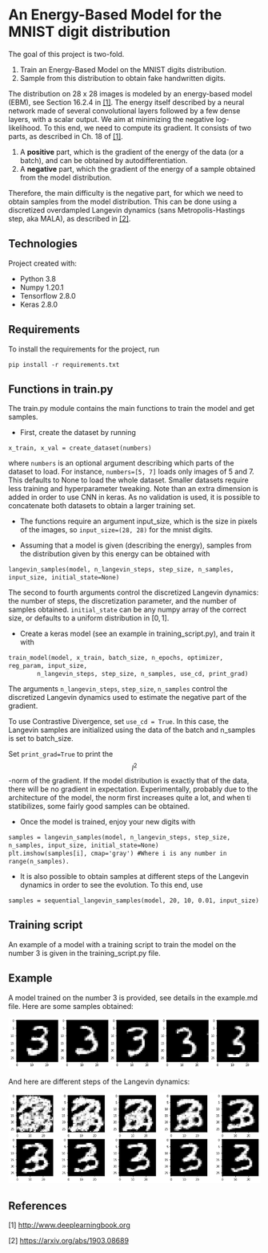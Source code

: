 # An Energy-Based Model for the MNIST digit distribution

The goal of this project is two-fold.

1. Train an Energy-Based Model on the MNIST digits distribution.
2. Sample from this distribution to obtain fake handwritten digits.

The distribution on 28 x 28 images is modeled by an energy-based model (EBM), see Section 16.2.4 in [[1]](#1). The energy itself described by a neural network made of several convolutional layers followed by a few dense layers, with a scalar output. We aim at minimizing the negative log-likelihood. To this end, we need to compute its gradient. It consists of two parts, as described in Ch. 18 of [[1]](#1).

1. A **positive** part, which is the gradient of the energy of the data (or a batch), and can be obtained by autodifferentiation.
2. A **negative** part, which the gradient of the energy of a sample obtained from the model distribution.

Therefore, the main difficulty is the negative part, for which we need to obtain samples from the model distribution. This can be done using a discretized overdampled Langevin dynamics (sans Metropolis-Hastings step, aka MALA), as described in [[2]](#2).

## Technologies

Project created with:
- Python 3.8
- Numpy 1.20.1
- Tensorflow 2.8.0
- Keras 2.8.0

## Requirements

To install the requirements for the project, run
```
pip install -r requirements.txt
```

## Functions in train.py

The train.py module contains the main functions to train the model and get samples.

- First, create the dataset by running

```
x_train, x_val = create_dataset(numbers)
```

where `numbers` is an optional argument describing which parts of the dataset to load. For instance, `numbers=[5, 7]` loads only images of 5 and 7. This defaults to None to load the whole dataset. Smaller datasets require less training and hyperparameter tweaking. Note than an extra dimension is added in order to use CNN in keras. As no validation is used, it is possible to concatenate both datasets to obtain a larger training set.

- The functions require an argument input_size, which is the size in pixels of the images, so `input_size=(28, 28)` for the mnist digits.

- Assuming that a model is given (describing the energy), samples from the distribution given by this energy can be obtained with

```
langevin_samples(model, n_langevin_steps, step_size, n_samples, input_size, initial_state=None)
```

The second to fourth arguments control the discretized Langevin dynamics: the number of steps, the discretization parameter, and the number of samples obtained. `initial_state` can be any numpy array of the correct size, or defaults to a uniform distribution in $[0,1]$.

- Create a keras model (see an example in training_script.py), and train it with

```
train_model(model, x_train, batch_size, n_epochs, optimizer, reg_param, input_size,
        n_langevin_steps, step_size, n_samples, use_cd, print_grad)
```

The arguments `n_langevin_steps`, `step_size`, `n_samples` control the discretized Langevin dynamics used to estimate the negative part of the gradient.

To use Contrastive Divergence, set `use_cd = True`. In this case, the Langevin samples are initialized using the data of the batch and n_samples is set to batch_size.

Set `print_grad=True` to print the $$l^2$$-norm of the gradient. If the model distribution is exactly that of the data, there will be no gradient in expectation. Experimentally, probably due to the architecture of the model, the norm first increases quite a lot, and when ti statibilizes, some fairly good samples can be obtained.

- Once the model is trained, enjoy your new digits with
````
samples = langevin_samples(model, n_langevin_steps, step_size, n_samples, input_size, initial_state=None)
plt.imshow(samples[i], cmap='gray') #Where i is any number in range(n_samples).
````

- It is also possible to obtain samples at different steps of the Langevin dynamics in order to see the evolution. To this end, use
```
samples = sequential_langevin_samples(model, 20, 10, 0.01, input_size)
```

## Training script

An example of a model with a training script to train the model on the number 3 is given in the training_script.py file.

## Example

A model trained on the number 3 is provided, see details in the example.md file. Here are some samples obtained:

![5 samples of the number 3](/images/samples_3.png)

And here are different steps of the Langevin dynamics:

![Seqwuential samples](/images/sequential_samples.png)


## References
<a id="1">[1]</a>
http://www.deeplearningbook.org

<a id="2">[2]</a>
https://arxiv.org/abs/1903.08689
